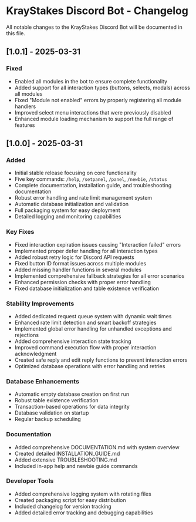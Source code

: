 # KrayStakes Discord Bot - Changelog

All notable changes to the KrayStakes Discord Bot will be documented in this file.

## [1.0.1] - 2025-03-31

### Fixed
- Enabled all modules in the bot to ensure complete functionality
- Added support for all interaction types (buttons, selects, modals) across all modules
- Fixed "Module not enabled" errors by properly registering all module handlers
- Improved select menu interactions that were previously disabled
- Enhanced module loading mechanism to support the full range of features

## [1.0.0] - 2025-03-31

### Added
- Initial stable release focusing on core functionality
- Five key commands: `/help`, `/setpanel`, `/panel`, `/newbie`, `/status`
- Complete documentation, installation guide, and troubleshooting documentation
- Robust error handling and rate limit management system
- Automatic database initialization and validation
- Full packaging system for easy deployment
- Detailed logging and monitoring capabilities

### Key Fixes
- Fixed interaction expiration issues causing "Interaction failed" errors
- Implemented proper defer handling for all interaction types
- Added robust retry logic for Discord API requests
- Fixed button ID format issues across multiple modules
- Added missing handler functions in several modules
- Implemented comprehensive fallback strategies for all error scenarios
- Enhanced permission checks with proper error handling
- Fixed database initialization and table existence verification

### Stability Improvements
- Added dedicated request queue system with dynamic wait times
- Enhanced rate limit detection and smart backoff strategies
- Implemented global error handling for unhandled exceptions and rejections
- Added comprehensive interaction state tracking
- Improved command execution flow with proper interaction acknowledgment
- Created safe reply and edit reply functions to prevent interaction errors
- Optimized database operations with error handling and retries

### Database Enhancements
- Automatic empty database creation on first run
- Robust table existence verification
- Transaction-based operations for data integrity
- Database validation on startup
- Regular backup scheduling

### Documentation
- Added comprehensive DOCUMENTATION.md with system overview
- Created detailed INSTALLATION_GUIDE.md
- Added extensive TROUBLESHOOTING.md
- Included in-app help and newbie guide commands

### Developer Tools
- Added comprehensive logging system with rotating files
- Created packaging script for easy distribution
- Included changelog for version tracking
- Added detailed error tracking and debugging capabilities
